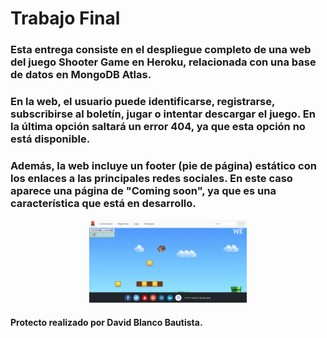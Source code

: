 # Trabajo Final
### Esta entrega consiste en el despliegue completo de una web del juego Shooter Game en Heroku, relacionada con una base de datos en MongoDB Atlas.
### En la web, el usuario puede identificarse, registrarse, subscribirse al boletín, jugar o intentar descargar el juego. En la última opción saltará un error 404, ya que esta opción no está disponible.
### Además, la web incluye un footer (pie de página) estático con los enlaces a las principales redes sociales. En este caso aparece una página de "Coming soon", ya que es una característica que está en desarrollo.

<p align="center">
  <img width="50%" src="/frontend/imagenes/web.png">
</p>

#### Protecto realizado por David Blanco Bautista.